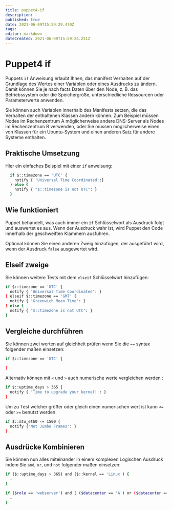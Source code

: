 ```yaml
---
title: puppet4-if
description: 
published: true
date: 2021-06-09T15:59:29.470Z
tags: 
editor: markdown
dateCreated: 2021-06-09T15:59:24.251Z
---
```


# Puppet4 if 

Puppets `if` Anweisung erlaubt Ihnen, das manifest Verhalten auf der Grundlage des Wertes einer Variablen oder eines Ausdrucks zu ändern.
Damit können Sie je nach facts Daten über den Node, z. B. das Betriebssystem oder die Speichergröße, unterschiedliche Ressourcen oder Parameterwerte anwenden.

Sie können auch Variablen innerhalb des Manifests setzen, die das Verhalten der enthaltenen Klassen ändern können. 
Zum Beispiel müssen Nodes im Rechenzentrum A möglicherweise andere DNS-Server als Nodes im Rechenzentrum B verwenden, oder Sie müssen möglicherweise einen  von Klassen für ein Ubuntu-System und einen anderen Satz für andere Systeme enthalten.

## Praktische Umsetzung

Hier ein einfaches Beispiel mit einer `if` anweisung:

```sh
  if $::timezone == 'UTC' {
    notify { 'Universal Time Coordinated':}
  } else {
    notify { "$::timezone is not UTC": }
  }
```

## Wie funktioniert

Puppet behandelt, was auch immer ein `if` Schlüsselwort als Ausdruck folgt und auswertet es aus. 
Wenn der Ausdruck wahr ist, wird Puppet den Code innerhalb der geschweiften Klammern ausführen.

Optional können Sie einen anderen Zweig hinzufügen, der ausgeführt wird, wenn der Ausdruck `false` ausgewertet wird.

## Elseif zweige

Sie können weitere Tests mit dem `elseif` Schlüsselwort hinzufügen:

```sh
if $::timezone == 'UTC' {
  notify { 'Universal Time Coordinated': }
} elseif $::timezone == 'GMT' {
  notify { 'Greenwich Mean Time': }
} else {
  notify { "$::timezone is not UTC": }
}
```

## Vergleiche durchführen

Sie können zwei werten auf gleichheit prüfen wenn Sie die `==` syntax folgender maßen einsetzen:

```sh
if $::timezone == 'UTC' {
  
}
```

Alternativ können mit `<` und `>` auch numerische werte vergleichen werden :

```sh
if $::uptime_days > 365 {
  notify { 'Time to upgrade your kernel!': }
}
```

Um zu Test welcher größer oder gleich einen numerischen wert ist kann `<=` oder `>=` benutzt werden.

```sh
if $::mtu_eth0 <= 1500 {
  notify {"Not Jumbo Frames": }
}
```

## Ausdrücke Kombinieren

Sie können nun alles miteinander in einem komplexen Logischen Ausdruck indem Sie `and`, `or`, und `not` folgender maßen einsetzen:

```sh
if ($::uptime_days > 365) and ($::kernel == 'Linux') {
  …
}

if ($role == 'webserver') and ( ($datacenter == 'A') or ($datacenter == 'B') ) {
  …
}
```